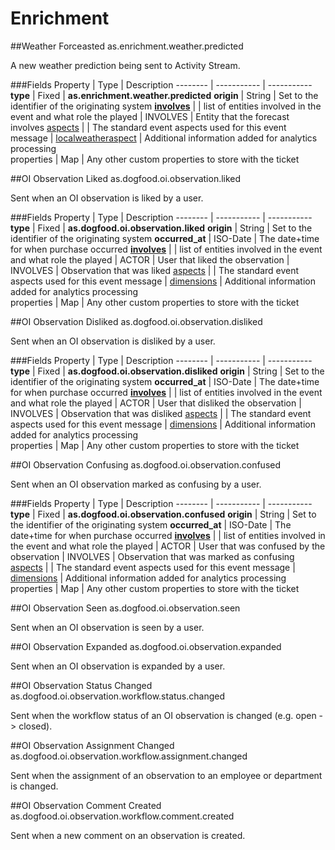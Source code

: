 # Enrichment

##Weather Forceasted
as.enrichment.weather.predicted

A new weather prediction being sent to Activity Stream.

###Fields
Property | Type | Description
-------- | ----------- | -----------
**type** | Fixed | **as.enrichment.weather.predicted**
**origin** | String | Set to the identifier of the originating system
**[involves](/as-api.html#event-relations)** | | list of entities involved in the event and what role the played
 | INVOLVES | Entity that the forecast involves
[aspects](/as-api.html#aspects) | | The standard event aspects used for this event message
 | [localweatheraspect](/as-api.html#dimensions-metricsfacts) | Additional information added for analytics processing  
properties | Map | Any other custom  properties to store with the ticket 

##OI Observation Liked
as.dogfood.oi.observation.liked

Sent when an OI observation is liked by a user.

###Fields
Property | Type | Description
-------- | ----------- | -----------
**type** | Fixed | **as.dogfood.oi.observation.liked**
**origin** | String | Set to the identifier of the originating system
**occurred_at** | ISO-Date | The date+time for when purchase occurred
**[involves](/as-api.html#event-relations)** | | list of entities involved in the event and what role the played
 | ACTOR | User that liked the observation
 | INVOLVES | Observation that was liked
[aspects](/as-api.html#aspects) | | The standard event aspects used for this event message
 | [dimensions](/as-api.html#dimensions-metricsfacts) | Additional information added for analytics processing  
properties | Map | Any other custom  properties to store with the ticket 

##OI Observation Disliked
as.dogfood.oi.observation.disliked

Sent when an OI observation is disliked by a user.

###Fields
Property | Type | Description
-------- | ----------- | -----------
**type** | Fixed | **as.dogfood.oi.observation.disliked**
**origin** | String | Set to the identifier of the originating system
**occurred_at** | ISO-Date | The date+time for when purchase occurred
**[involves](/as-api.html#event-relations)** | | list of entities involved in the event and what role the played
 | ACTOR | User that disliked the observation
 | INVOLVES | Observation that was disliked
[aspects](/as-api.html#aspects) | | The standard event aspects used for this event message
 | [dimensions](/as-api.html#dimensions-metricsfacts) | Additional information added for analytics processing  
properties | Map | Any other custom  properties to store with the ticket 

##OI Observation Confusing
as.dogfood.oi.observation.confused

Sent when an OI observation marked as confusing by a user.

###Fields
Property | Type | Description
-------- | ----------- | -----------
**type** | Fixed | **as.dogfood.oi.observation.confused**
**origin** | String | Set to the identifier of the originating system
**occurred_at** | ISO-Date | The date+time for when purchase occurred
**[involves](/as-api.html#event-relations)** | | list of entities involved in the event and what role the played
 | ACTOR | User that was confused by the observation
 | INVOLVES | Observation that was marked as confusing
[aspects](/as-api.html#aspects) | | The standard event aspects used for this event message
 | [dimensions](/as-api.html#dimensions-metricsfacts) | Additional information added for analytics processing  
properties | Map | Any other custom  properties to store with the ticket 

##OI Observation Seen
as.dogfood.oi.observation.seen

Sent when an OI observation is seen by a user.

##OI Observation Expanded
as.dogfood.oi.observation.expanded

Sent when an OI observation is expanded by a user.

##OI Observation Status Changed
as.dogfood.oi.observation.workflow.status.changed

Sent when the workflow status of an OI observation is changed (e.g. open -> closed).

##OI Observation Assignment Changed
as.dogfood.oi.observation.workflow.assignment.changed

Sent when the assignment of an observation to an employee or department is changed.

##OI Observation Comment Created
as.dogfood.oi.observation.workflow.comment.created

Sent when a new comment on an observation is created.


